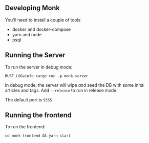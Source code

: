 


## Developing Monk

You'll need to install a couple of tools:

- docker and docker-compose
- yarn and node
- psql

## Running the Server

To run the server in debug mode:
```
RUST_LOG=info cargo run -p monk-server
```

In debug mode, the server will wipe _and_ seed the DB with some inital articles and tags. Add `--release` to run in release mode.

The default port is `5555`

## Running the frontend

To run the frontend:
```
cd monk-frontend && yarn start
```